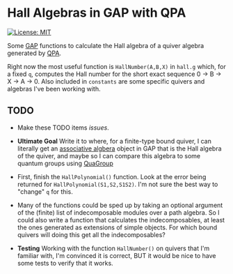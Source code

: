 # Hall Algebras in GAP with QPA

[![License: MIT](https://img.shields.io/badge/License-MIT-yellow.svg)](https://opensource.org/licenses/MIT)

Some [GAP](https://github.com/gap-system/gap) functions to calculate the Hall algebra 
of a quiver algebra generated by [QPA](https://github.com/gap-packages/qpa).

Right now the most useful function is `HallNumber(A,B,X)` in `hall.g` which, 
for a fixed `q`,
computes the Hall number for the short exact sequence 0 → B → X → A → 0.
Also included in `constants` are some specific quivers and algebras
I've been working with.


## TODO

  - Make these TODO items _issues_.

  - **Ultimate Goal** Write it to where, for a finite-type bound quiver,
  I can literally get an 
  [associative algbera](https://www.gap-system.org/Manuals/doc/ref/chap62.html#X7CC58DFD816E6B65) 
  object in GAP that is the Hall algebra of the quiver, 
  and maybe so I can compare this algebra to some quantum groups using
  [QuaGroup](https://github.com/gap-packages/quagroup)

  - First, finish the `HallPolynomial()` function.
  Look at the error being returned for `HallPolynomial(S1,S2,S1S2)`.
  I'm not sure the best way to "change" `q` for this.

  - Many of the functions could be sped up by taking an optional argument
  of the (finite) list of indecomposable modules over a path algebra.
  So I could also write a function that calculates the indecomposables,
  at least the ones generated as extensions of simple objects.
  For which bound quivers will doing this get all the indecomposables?

  - **Testing** Working with the function `HallNumber()` on quivers that I'm familiar with, 
  I'm convinced it is correct, BUT it would be nice to have some tests to verify that it works.
    
